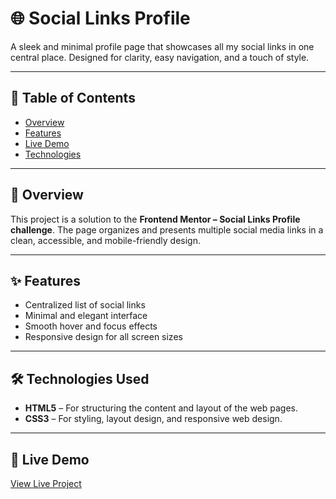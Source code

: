 # 🌐 Social Links Profile

A sleek and minimal profile page that showcases all my social links in one central place. Designed for clarity, easy navigation, and a touch of style.

---

## 📑 Table of Contents
- [Overview](#overview)
- [Features](#features)
- [Live Demo](#live-demo)
- [Technologies](#️-technologies-used)

---

## 📌 Overview
This project is a solution to the **Frontend Mentor – Social Links Profile challenge**. The page organizes and presents multiple social media links in a clean, accessible, and mobile-friendly design.

---

## ✨ Features
- Centralized list of social links
- Minimal and elegant interface
- Smooth hover and focus effects
- Responsive design for all screen sizes

---

## 🛠️ Technologies Used

- **HTML5** – For structuring the content and layout of the web pages.
- **CSS3** – For styling, layout design, and responsive web design.

---

## 🔗 Live Demo
[View Live Project](https://zain992-tech.github.io/Social_links_profile/)

